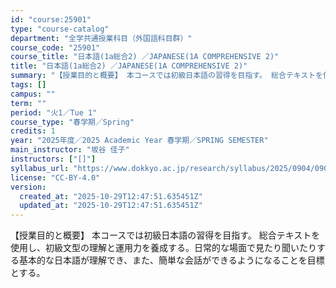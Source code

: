```yaml
---
id: "course:25901"
type: "course-catalog"
department: "全学共通授業科目（外国語科目群）"
course_code: "25901"
course_title: "日本語(1a総合2) ／JAPANESE(1A COMPREHENSIVE 2)"
title: "日本語(1a総合2) ／JAPANESE(1A COMPREHENSIVE 2)"
summary: "【授業目的と概要】 本コースでは初級日本語の習得を目指す。 総合テキストを使用し、初級文型の理解と運用力を養成する。日常的な場面で見たり聞いたりする基本的な日本語が理解でき、また、簡単な会話ができるようになることを目標とする。"
tags: []
campus: ""
term: ""
period: "火1／Tue 1"
course_type: "春学期／Spring"
credits: 1
year: "2025年度／2025 Academic Year 春学期／SPRING SEMESTER"
main_instructor: "坂谷 佳子"
instructors: ["[]"]
syllabus_url: "https://www.dokkyo.ac.jp/research/syllabus/2025/0904/0904_25901_ja_JP.html"
license: "CC-BY-4.0"
version:
  created_at: "2025-10-29T12:47:51.635451Z"
  updated_at: "2025-10-29T12:47:51.635451Z"
---
```

【授業目的と概要】 本コースでは初級日本語の習得を目指す。 総合テキストを使用し、初級文型の理解と運用力を養成する。日常的な場面で見たり聞いたりする基本的な日本語が理解でき、また、簡単な会話ができるようになることを目標とする。
